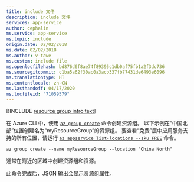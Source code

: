 ```yaml
---
title: include 文件
description: include 文件
services: app-service
author: cephalin
ms.service: app-service
ms.topic: include
origin.date: 02/02/2018
ms.date: 02/02/2018
ms.author: v-tawe
ms.custom: include file
ms.openlocfilehash: bd876d6f8ae74f89395c1db0af75fb1a2f3dc736
ms.sourcegitcommit: c1ba5a62f30ac0a3acb337fb77431de6493e6096
ms.translationtype: HT
ms.contentlocale: zh-CN
ms.lasthandoff: 04/17/2020
ms.locfileid: "71059579"
---
```

[!INCLUDE [resource group intro text](resource-group.md)]

在 Azure CLI 中，使用 [`az group create`](/cli/group?view=azure-cli-latest) 命令创建资源组。 以下示例在“中国北部”位置创建名为“myResourceGroup”的资源组。 要查看“免费”层中应用服务支持的所有位置，请运行 [`az appservice list-locations --sku FREE`](/cli/appservice?view=azure-cli-latest) 命令。

```azurecli
az group create --name myResourceGroup --location "China North"
```

通常在附近的区域中创建资源组和资源。 

此命令完成后，JSON 输出会显示资源组属性。